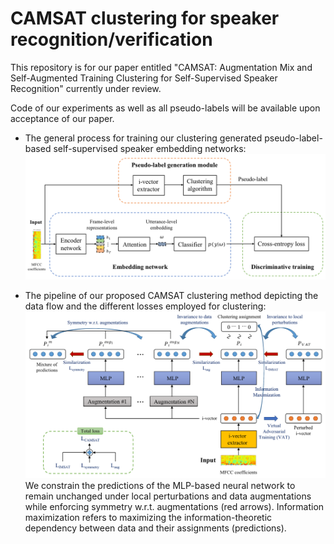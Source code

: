 # CAMSAT clustering for speaker recognition/verification

This repository is for our paper entitled "CAMSAT: Augmentation Mix and Self-Augmented Training Clustering for Self-Supervised Speaker Recognition" currently under review.

Code of our experiments as well as all pseudo-labels will be available upon acceptance of our paper. 

- The general process for training our clustering generated pseudo-label-based self-supervised speaker embedding networks: ![](/process_pseudo_label_based_speaker_embedding_training.png)

- The pipeline of our proposed CAMSAT clustering method depicting the data flow and the different losses employed for clustering: ![](/CAMSAT_diagram.png)
  We constrain the predictions of the MLP-based neural network to remain unchanged under local perturbations and data augmentations while enforcing symmetry w.r.t. augmentations (red arrows). Information maximization refers 
  to maximizing the information-theoretic dependency between data and their assignments (predictions).
